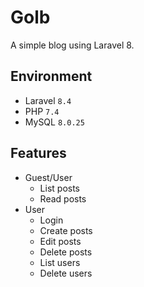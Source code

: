 # Golb

A simple blog using Laravel 8.

## Environment
- Laravel `8.4`
- PHP `7.4`
- MySQL `8.0.25`

## Features
- Guest/User
    - List posts
    - Read posts
- User
    - Login
    - Create posts
    - Edit posts
    - Delete posts
    - List users
    - Delete users
